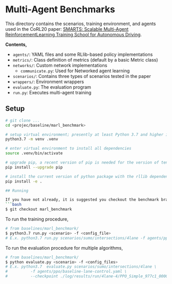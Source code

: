 # Multi-Agent Benchmarks

This directory contains the scenarios, training environment, and agents used in the CoRL20 paper: [SMARTS: Scalable Multi-Agent ReinforcementLearning Training School for Autonomous Driving](...).

**Contents,**
- `agents/`: YAML files and some RLlib-based policy implementations
- `metrics/`: Class definition of metrics (default by a basic Metric class)
- `networks/`: Custom network implementations
  - `communicate.py`: Used for Networked agent learning
- `scenarios/`: Contains three types of scenarios tested in the paper
- `wrappers/`: Environment wrappers
- `evaluate.py`: The evaluation program
- `run.py`: Executes multi-agent training

## Setup
```bash
# git clone ...
cd <projec/baseline/marl_benchmark>

# setup virtual environment; presently at least Python 3.7 and higher is officially supported
python3.7 -m venv .venv

# enter virtual environment to install all dependencies
source .venv/bin/activate

# upgrade pip, a recent version of pip is needed for the version of tensorflow we depend on
pip install --upgrade pip

# install the current version of python package with the rllib dependencies
pip install -e .

## Running

If you have not already, it is suggested you checkout the benchmark branch.
```bash
$ git checkout marl_benchmark
```

To run the training procedure,

```bash
# from baselines/marl_benchmark/
$ python3.7 run.py <scenario> -f <config_file>
# E.x. python3.7 run.py scenarios/sumo/intersections/4lane -f agents/ppo/baseline-lane-control.yaml
```

To run the evaluation procedure for multiple algorithms,

```bash
# from baselines/marl_benchmark/
$ python evaluate.py <scenario> -f <config_files>
# E.x. python3.7  evaluate.py scenarios/sumo/intersections/4lane \
#          -f agents/ppo/baseline-lane-control.yaml \
#          --checkpoint ./log/results/run/4lane-4/PPO_Simple_977c1_00000_0_2020-10-14_00-06-10
```

